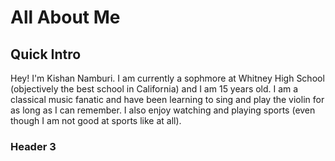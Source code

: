 

# All About Me
## Quick Intro
Hey! I'm Kishan Namburi. I am currently a sophmore at Whitney High School (objectively the best school in California) and I am 15 years old. I am a classical music fanatic and have been learning to sing and play the violin for as long as I can remember. I also enjoy watching and playing sports (even though I am not good at sports like at all).
### Header 3

